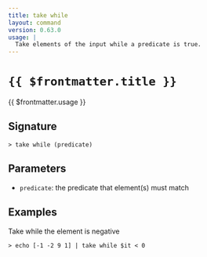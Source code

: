 ```yaml
---
title: take while
layout: command
version: 0.63.0
usage: |
  Take elements of the input while a predicate is true.
---
```


# `{{ $frontmatter.title }}`

<div style='white-space: pre-wrap;'>{{ $frontmatter.usage }}</div>

## Signature

```> take while (predicate)```

## Parameters

 -  `predicate`: the predicate that element(s) must match

## Examples

Take while the element is negative
```shell
> echo [-1 -2 9 1] | take while $it < 0
```
